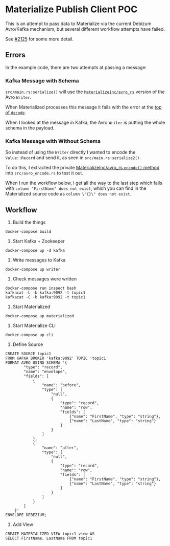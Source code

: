 # Materialize Publish Client POC

This is an attempt to pass data to Materialize via the current Debizum Avro/Kafka mechanism, but several different workflow attempts have failed.

See [#2125](https://github.com/MaterializeInc/materialize/issues/2125) for some more detail.

## Errors

In the example code, there are two attempts at passing a message:

### Kafka Message with Schema

`src/main.rs:serialize()` will use the [`MaterializeInc/avro_rs`](https://github.com/MaterializeInc/avro-rs/) version of the Avro `Writer`.

When Materialized processes this message it fails with the error at the [top of `decode`](https://github.com/MaterializeInc/materialize/blob/master/src/interchange/avro.rs#L394).

When I looked at the message in Kafka, the Avro `Writer` is putting the whole schema in the payload.

### Kafka Message with Without Schema

So instead of using the `Writer` directly I wanted to encode the `Value::Record` and send it, as seen in `src/main.rs:serialize2()`.

To do this, I extracted the private [MaterializeInc/avro_rs `encode()` method](https://github.com/MaterializeInc/avro-rs/blob/master/src/encode.rs) into `src/avro_encode.rs` to test it out.

When I run the workflow below, I get all the way to the last step which fails with `column "FirstName" does not exist`, which you can find in the Materialized source code as `column \"{}\" does not exist`.

## Workflow

1) Build the things

```
docker-compose build
```

1) Start Kafka + Zookeeper

```
docker-compose up -d kafka
```

1) Write messages to Kafka

```
docker-compose up writer
```

1) Check messages were written

```
docker-compose run inspect bash
kafkacat -L -b kafka:9092 -t topic1
kafkacat -C -b kafka:9092 -t topic1
```

1) Start Materialized

```
docker-compose up materialized
```

1) Start Materialize CLI

```
docker-compose up cli
```

1) Define Source

```
CREATE SOURCE topic1
FROM KAFKA BROKER 'kafka:9092' TOPIC 'topic1'
FORMAT AVRO USING SCHEMA '{
        "type": "record",
        "name": "envelope",
        "fields": [
            {
                "name": "before",
                "type": [
                    "null",
                    {
                        "type": "record",
                        "name": "row",
                        "fields": [
                            {"name": "FirstName", "type": "string"},
                            {"name": "LastName", "type": "string"}
                        ]
                    }
                ]
            },
            {
                "name": "after",
                "type": [
                    "null",
                    {
                        "type": "record",
                        "name": "row",
                        "fields": [
                            {"name": "FirstName", "type": "string"},
                            {"name": "LastName", "type": "string"}
                        ]
                    }
                ]
            }
        ]
    }'
ENVELOPE DEBEZIUM;
```

1) Add View

```
CREATE MATERIALIZED VIEW topic1_view AS
SELECT FirstName, LastName FROM topic1
```

